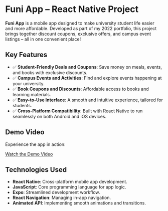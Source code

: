 #  Funi App – React Native Project

**Funi App** is a mobile app designed to make university student life easier and more affordable. Developed as part of my 2022 portfolio, this project brings together discount coupons, exclusive offers, and campus event listings – all in one convenient place!

##  Key Features

- ✅ **Student-Friendly Deals and Coupons**: Save money on meals, events, and books with exclusive discounts.
- ✅ **Campus Events and Activities**: Find and explore events happening at your university.
- ✅ **Book Coupons and Discounts**: Affordable access to books and learning materials.
- ✅ **Easy-to-Use Interface**: A smooth and intuitive experience, tailored for students.
- ✅ **Cross-Platform Compatibility**: Built with React Native to run seamlessly on both Android and iOS devices.

##  Demo Video

Experience the app in action:

 [Watch the Demo Video](https://www.youtube.com/shorts/imgZoR-a9Us)

##  Technologies Used

- **React Native**: Cross-platform mobile app development.
- **JavaScript**: Core programming language for app logic.
- **Expo**: Streamlined development workflow.
- **React Navigation**: Managing in-app navigation.
- **Animated API**: Implementing smooth animations and transitions.

